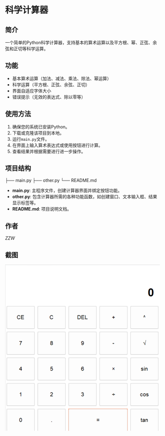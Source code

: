 # 科学计算器

## 简介
一个简单的Python科学计算器，支持基本的算术运算以及平方根、幂、正弦、余弦和正切等科学运算。

## 功能
- 基本算术运算（加法、减法、乘法、除法、幂运算）
- 科学运算（平方根、正弦、余弦、正切）
- 界面自适应字体大小
- 错误提示（无效的表达式、除以零等）

## 使用方法
1. 确保您的系统已安装Python。
2. 下载或克隆该项目到本地。
3. 运行`main.py`文件。
4. 在界面上输入算术表达式或使用按钮进行计算。
5. 查看结果并根据需要进行进一步操作。

## 项目结构
├── main.py ├── other.py └── README.md

- **main.py**: 主程序文件，创建计算器界面并绑定按钮功能。
- **other.py**: 包含计算器所需的各种功能函数，如创建窗口、文本输入框、结果显示标签等。
- **README.md**: 项目说明文档。

## 作者
*ZZW*

## 截图
![计算器截图](image.png)

